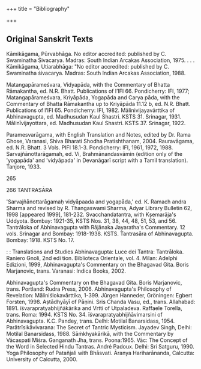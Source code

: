 +++
title = "Bibliography"

+++

## Original Sanskrit Texts 

Kāmikāgama, Pūrvabhāga. No editor accredited: published by C. Swaminatha Śivacarya. Madras: South Indian Arcakas Association, 1975. . . . Kāmikāgama, Utiarabhāga: "No editor accredited: published by C. Swaminatha śivacarya. Madras: South Indian Arcakas Association, 1988. 

Matangapārameśvara, Vidyapāda, with the Commentary of Bhatta Rāmakantha, ed. N.R. Bhatt. Publications of l’IFI 66. Pondicherry: IFI, 1977; Matangapārameśvara, Kriyāpāda, Yogapāda and Carya pāda, with the Commentary of Bhatta Rāmakantha up to Kriyāpāda 11.12 b, ed. N.R. Bhatt. Publications of l’IFI 65. Pondicherry: IFI, 1982. Mālinivijayavārttika of Abhinavagupta, ed. Madhusudan Kaul Shastri. KSTS 31. Srinagar, 1931. Mālinīvijayottara, ed. Madhusudan Kaul Shastri. KSTS 37. Srinagar, 1922. 

Paramesvarāgama, with English Translation and Notes, edited by Dr. Rama Ghose, Varanasi, Shiva Bharati Shodha Pratishthanam, 2004. Rauravāgama, ed. N.R. Bhatt. 3 Vols. PIFI 18.1-3. Pondicherry: IFI, 1961, 1972, 1988. Sarvajñānottarāgamah, ed. Vi, Brahmānandasvāmin (edition only of the 'yogapāda' and 'vidyāpada' in Devanāgarī script with a Tamil translation). Tanjore, 1933. 

265 

266 TANTRASĀRA 

'Sarvajñānottarāgamaḥ vidyāpaada and yogapāda,' ed. K. Ramach andra Sharma and revised by R. Thangaswami Sharma, Adyar Library Bulletin 62, 1998 [appeared 1999], 181-232. Svacchandatantra, with Kșemarāja's Uddyota. Bombay: 1921-35, KSTS Nos. 31, 38, 44, 48, 51, 53, and 56. Tantrāloka of Abhinavagupta with Rājānaka Jayaratha's Commentary. 12 vols. Srinagar and Bombay: 1918-1938. KSTS. Tantrasāra of Abhinavagupta. Bombay: 1918. KSTS No. 17. 

: : Translations and Studies Abhinavagupta: Luce dei Tantra: Tantrāloka. Raniero Gnoli, 2nd edi tion. Biblioteca Orientale, vol. 4. Milan: Adelphi Edizioni, 1999, Abhinavagupta's Commentary on the Bhagavad Gita. Boris Marjanovic, trans. Varanasi: Indica Books, 2002. 

Abhinavagupta's Commentary on the Bhagavad Gita. Boris Marjanovic, trans. Portland: Rudra Press, 2006. Abhinavagupta's Philosophy of Revelation: Māliniślokavārttika, 1-399. Jūrgen Hanneder, Gröningen: Egbert Forsten, 1998. Aṣtādhyāyī of Pāṇini. Sris Chanda Vasu, ed., trans. Allahabad: 1891. īśvarapratyabhijñākārika and Vrtti of Utpaladeva. Raffaele Torella, trans. Roma: 1994. KSTS No. 34. īśvarapratyabhijñāvimarsini of Abhinavagupta. K.C. Pandey, trans. Delhi: Motilal Banarsidass, 1954. Parātrīsikāvivarana: The Secret of Tantric Mysticism. Jayadev Singh, Delhi: Motilal Banarsidass, 1988. Sāṁkhyakārikā, with the Commentary by Vācaspati Miśra. Ganganath Jha, trans. Poona:1965. Vāc: The Concept of the Word in Selected Hindu Tantras. André Padoux. Delhi: Sri Satguru, 1990. Yoga Philosophy of Patañjali with Bhāsvati. Āranya Hariharānanda, Calcutta: University of Calcutta, 2000. 
